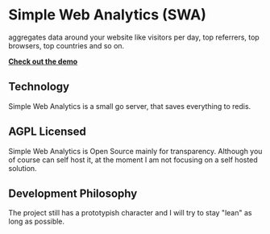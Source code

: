 # Simple Web Analytics (SWA)

aggregates data around your website like visitors per day, top referrers, top browsers, top countries and so on.

**[Check out the demo](https://simple-web-analytics.com/#demo)**

## Technology
Simple Web Analytics is a small go server, that saves everything to redis.

## AGPL Licensed
Simple Web Analytics is Open Source mainly for transparency. Although you of
course can self host it, at the moment I am not focusing on a self hosted
solution.

## Development Philosophy
The project still has a prototypish character and I will try to stay "lean" as long as possible.
